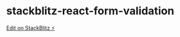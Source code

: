 # stackblitz-react-form-validation

[Edit on StackBlitz ⚡️](https://stackblitz.com/edit/stackblitz-starters-mbr3wv)